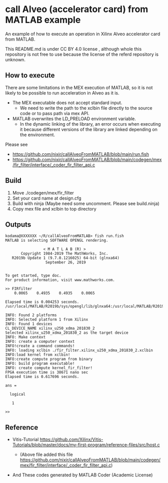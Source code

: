 # call Alveo (accelerator card) from MATLAB example

An example of how to execute an operation in Xilinx Alveo accelerator card from MATLAB.

This README.md is under CC BY 4.0 license , although whole this repository is not free to use because the license of the referd repository is unknown.
## How to execute
There are some limitations in the MEX execution of MATLAB, so it is not likely to be possible to run acceleration in Alveo as it is.

 - The MEX executable does not accept standard input.
	 - We need to write the path to the xclbin file directly to the source code or to pass path via mex API.
 - MATLAB overwrites the LD_PRELOAD environment variable.
	 - In the dynamic linking of the library, an error occurs when executing it because different versions of the library are linked depending on the environment.

Please see 
 - https://github.com/nixir/callAlveoFromMATLAB/blob/main/run.fish
 - https://github.com/nixir/callAlveoFromMATLAB/blob/main/codegen/mex/fir_filter/interface/_coder_fir_filter_api.c

## Build

 1. Move ./codegen/mex/fir_filter
 2. Set your card name at design.cfg
 3. Build with ninja (Maybe need some uncomment. Please see build.ninja)
 4. Copy mex file and xclbin to top directory

## Outputs
```
kodama@XXXXXXX ~/R/callAlveoFromMATLAB> fish run.fish
MATLAB is selecting SOFTWARE OPENGL rendering.

                 < M A T L A B (R) >
       Copyright 1984-2019 The MathWorks, Inc.
   R2019b Update 1 (9.7.0.1216025) 64-bit (glnxa64)
                  September 26, 2019


To get started, type doc.
For product information, visit www.mathworks.com.

>> FIRfilter
    0.0065    0.4935    0.4935    0.0065

Elapsed time is 0.004253 seconds.
/usr/local/MATLAB/R2019b/sys/opengl/lib/glnxa64:/usr/local/MATLAB/R2019b/sys/os/glnxa64:/usr/local/MATLAB/R2019b/bin/glnxa64:/usr/local/MATLAB/R2019b/extern/lib/glnxa64:/usr/local/MATLAB/R2019b/sys/java/jre/glnxa64/jre/lib/amd64/native_threads:/usr/local/MATLAB/R2019b/sys/java/jre/glnxa64/jre/lib/amd64/server:/opt/xilinx/xrt/lib:/tools/Xilinx/Vitis/2019.2/lib/lnx64.o/Ubuntu/18:/tools/Xilinx/Vitis/2019.2/lib/lnx64.o/Ubuntu:/tools/Xilinx/Vitis/2019.2/lib/lnx64.o:/tools/Xilinx/Vitis/2019.2/runtime/lib/x86_64:/opt/xilinx/xrt/lib:/tools/Xilinx/Vitis/2019.2/lib/lnx64.o/Ubuntu/18:/tools/Xilinx/Vitis/2019.2/lib/lnx64.o/Ubuntu:/tools/Xilinx/Vitis/2019.2/lib/lnx64.o:/tools/Xilinx/Vitis/2019.2/runtime/lib/x86_64:/tools/Xilinx/Vivado/2019.2/lnx64/tools/opencv/opencv_gcc/:/tools/Xilinx/Vivado/2019.2/lnx64/tools/opencv/opencv_gcc/

INFO: Found 2 platforms
INFO: Selected platform 1 from Xilinx
INFO: Found 1 devices
CL_DEVICE_NAME xilinx_u250_xdma_201830_2
Selected xilinx_u250_xdma_201830_2 as the target device
INFO: Make context
INFO: create a computer context
INFO!create a command commands!
INFO: loading xclbin ./fir_filter.xilinx_u250_xdma_201830_2.xclbin
INFO:load kernel from xclbin!
INFO:create compute program from binary
INFO: build program executable!
INFO: create compute kernel_fir_filter!
FPGA execution time is 38671 nano sec
Elapsed time is 0.617696 seconds.

ans =

  logical

   1

>>
```

## Reference 
 - Vitis-Tutorial https://github.com/Xilinx/Vitis-Tutorials/blob/master/docs/my-first-program/reference-files/src/host.c
	- (Above file added this file https://github.com/nixir/callAlveoFromMATLAB/blob/main/codegen/mex/fir_filter/interface/_coder_fir_filter_api.c)

 - And These codes generated by MATLAB Coder (Academic License)

